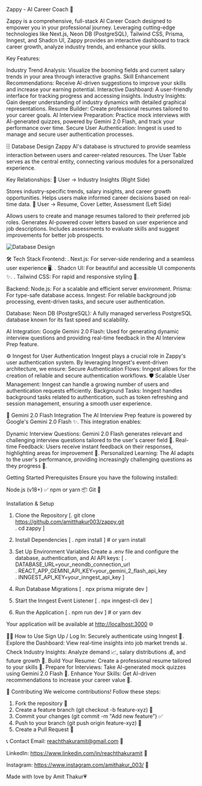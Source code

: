 Zappy - AI Career Coach 🤖

Zappy is a comprehensive, full-stack AI Career Coach designed to empower you in your professional journey. Leveraging cutting-edge technologies like Next.js, Neon DB (PostgreSQL), Tailwind CSS, Prisma, Inngest, and Shadcn UI, Zappy provides an interactive dashboard to track career growth, analyze industry trends, and enhance your skills.

Key Features:

Industry Trend Analysis: Visualize the booming fields and current salary trends in your area through interactive graphs.
Skill Enhancement Recommendations: Receive AI-driven suggestions to improve your skills and increase your earning potential.
Interactive Dashboard: A user-friendly interface for tracking progress and accessing insights.
Industry Insights: Gain deeper understanding of industry dynamics with detailed graphical representations.
Resume Builder: Create professional resumes tailored to your career goals.
AI Interview Preparation: Practice mock interviews with AI-generated quizzes, powered by Gemini 2.0 Flash, and track your performance over time.
Secure User Authentication: Inngest is used to manage and secure user authentication processes.

🗄️ Database Design
Zappy AI's database is structured to provide seamless interaction between users and career-related resources. The User Table serves as the central entity, connecting various modules for a personalized experience.

Key Relationships:
🔹 User → Industry Insights (Right Side)

Stores industry-specific trends, salary insights, and career growth opportunities.
Helps users make informed career decisions based on real-time data.
🔹 User → Resume, Cover Letter, Assessment (Left Side)

Allows users to create and manage resumes tailored to their preferred job roles.
Generates AI-powered cover letters based on user experience and job descriptions.
Includes assessments to evaluate skills and suggest improvements for better job prospects.

![Database Design](https://github.com/user-attachments/assets/8c547eaa-312e-4cd8-8d44-e7e0495e6318)

🛠️ Tech Stack
Frontend:
. Next.js: For server-side rendering and a seamless user experience 🖥️.
. Shadcn UI: For beautiful and accessible UI components ✨.
. Tailwind CSS: For rapid and responsive styling 🎨.

Backend:
Node.js: For a scalable and efficient server environment.
Prisma: For type-safe database access.
Inngest: For reliable background job processing, event-driven tasks, and secure user authentication.

Database:
Neon DB (PostgreSQL): A fully managed serverless PostgreSQL database known for its fast speed and scalability.

AI Integration:
Google Gemini 2.0 Flash: Used for generating dynamic interview questions and providing real-time feedback in the AI Interview Prep feature.

⚙️ Inngest for User Authentication
Inngest plays a crucial role in Zappy's user authentication system. By leveraging Inngest's event-driven architecture, we ensure:
Secure Authentication Flows: Inngest allows for the creation of reliable and secure authentication workflows. 🛡️
Scalable User Management: Inngest can handle a growing number of users and authentication requests efficiently.
Background Tasks: Inngest handles background tasks related to authentication, such as token refreshing and session management, ensuring a smooth user experience.

🎤 Gemini 2.0 Flash Integration
The AI Interview Prep feature is powered by Google's Gemini 2.0 Flash ✨. This integration enables:

Dynamic Interview Questions: Gemini 2.0 Flash generates relevant and challenging interview questions tailored to the user's career field 🎯.
Real-time Feedback: Users receive instant feedback on their responses, highlighting areas for improvement 📢.
Personalized Learning: The AI adapts to the user's performance, providing increasingly challenging questions as they progress 🧠.


Getting Started
Prerequisites
Ensure you have the following installed:

Node.js (v18+) ✅
npm or yarn 📦
Git 🔗


Installation & Setup
1) Clone the Repository
[. git clone https://github.com/amitthakur003/zappy.git  
 . cd zappy  ]
 
2) Install Dependencies
[ . npm install  ]  # or yarn install
 
3) Set Up Environment Variables
Create a .env file and configure the database, authentication, and AI API keys:
[ . DATABASE_URL=your_neondb_connection_url  
  . REACT_APP_GEMINI_API_KEY=your_gemini_2_flash_api_key  
  . INNGEST_API_KEY=your_inngest_api_key  ]  

4) Run Database Migrations
[ . npx prisma migrate dev  ]

5) Start the Inngest Event Listener
[ . npx inngest-cli dev  ]
 
6) Run the Application
[ . npm run dev  ]  # or yarn dev


Your application will be available at [http://localhost:3000](https://zappy-three.vercel.app/) 🌐

🧑‍💻 How to Use
Sign Up / Log In: Securely authenticate using Inngest 🔐.
Explore the Dashboard: View real-time insights into job market trends 📊.
Check Industry Insights: Analyze demand 📈, salary distributions 💰, and future growth 🚀.
Build Your Resume: Create a professional resume tailored to your skills 📄.
Prepare for Interviews: Take AI-generated mock quizzes using Gemini 2.0 Flash 🎤.
Enhance Your Skills: Get AI-driven recommendations to increase your career value 🧠.

🤝 Contributing
We welcome contributions! Follow these steps:

1) Fork the repository 🔗
2) Create a feature branch (git checkout -b feature-xyz) 🌿
3) Commit your changes (git commit -m "Add new feature") ✅
4) Push to your branch (git push origin feature-xyz) 🚀
5) Create a Pull Request 📩


📞 Contact
Email: reachthakuramit@gmail.com 📧

LinkedIn: https://www.linkedin.com/in/reachthakuramit 🔗

Instagram: https://www.instagram.com/amithakur_003/ 📸

Made with love by Amit Thakur💗
